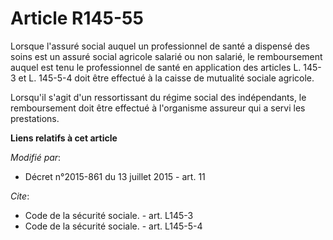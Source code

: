 # Article R145-55

Lorsque l'assuré social auquel un professionnel de santé a dispensé des soins est un assuré social agricole salarié ou non
salarié, le remboursement auquel est tenu le professionnel de santé en application des articles L. 145-3 et L. 145-5-4 doit
être effectué à la caisse de mutualité sociale agricole. 

Lorsqu'il s'agit d'un ressortissant du régime social des indépendants, le remboursement doit être effectué à l'organisme
assureur qui a servi les prestations.

**Liens relatifs à cet article**

_Modifié par_:

  - Décret n°2015-861 du 13 juillet 2015 - art. 11

_Cite_:

  - Code de la sécurité sociale. - art. L145-3
  - Code de la sécurité sociale. - art. L145-5-4
